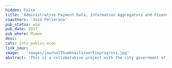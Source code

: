 ```yaml
---
hidden: False
title: 'Administrative Payment Data, Information Aggregators and Financial Education: A new way for governments to promote prosocial behavior'
coauthors: 'José Pellerano'
pub_status: wip
pub_date: 2017
pub_where: Mimeo
desc:
cats: info public-econ
link_jour:
image:   'images/journalThumbnails/workinprogress.jpg'
abstract: 'This is a collaborative project with the city government of Santo Domingo to study how  payment compliance for public garbage collection is improved when citizens learn about credit scores and understand their payment data may affect their ability to access financial markets. Governments in developing countries have limited ability to force citizens to pay for public goods such as taxes for garbage collection. In a modern economy data is collected and reported across markets and governments can invest in the ability to report undesirable behavior to information aggregators and credit scoring agencies as a way to punish citizens. Less financially literate citizens will potentially not understand the consequences and suffer from worse financial conditions. In a first stage, we will analyze administrative data on the payment histories of every property in Santo Domingo. Using this information we hope to help the government of Santo Domingo to be in a better position to report delinquent payments. We will undertake targeted interviews and focus groups to gain a deeper understanding of the determinants of payment compliance. In the second stage, we will design and implement a household survey to document the level of financial literacy of the population. We will then conduct a randomized control trial to evaluate the impact of explaining to households the consequences of not paying and the potential effects on their credit score. This will shed light on how to address free-riding and how to improve a state’s capacity to effectively collect payments for government services. This project is funded by J-PAL’s Government Initiative.'
---
```

